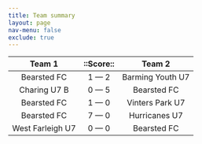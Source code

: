 ```yaml
---
title: Team summary
layout: page
nav-menu: false
exclude: true
---
```




|      Team 1      |  ::Score::  |      Team 2      |
|:----------------:|:-----------:|:----------------:|
|   Bearsted FC    | 1 &mdash; 2 | Barming Youth U7 |
|   Charing U7 B   | 0 &mdash; 5 |   Bearsted FC    |
|   Bearsted FC    | 1 &mdash; 0 | Vinters Park U7  |
|   Bearsted FC    | 7 &mdash; 0 |  Hurricanes U7   |
| West Farleigh U7 | 0 &mdash; 0 |   Bearsted FC    |

 <br /><br /><br />